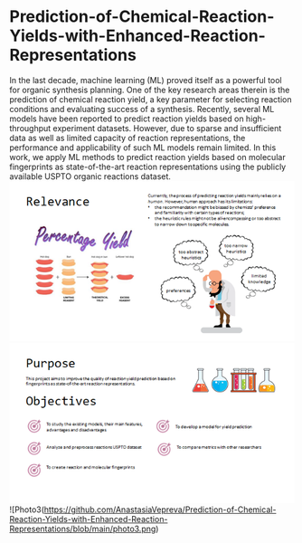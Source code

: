 # Prediction-of-Chemical-Reaction-Yields-with-Enhanced-Reaction-Representations
In the last decade, machine learning (ML) proved itself as a powerful tool for organic synthesis planning. One of the key research areas therein is the prediction of chemical reaction yield, a key parameter for selecting reaction conditions and evaluating success of a synthesis. Recently, several ML models have been reported to predict reaction yields based on high-throughput experiment datasets. However, due to sparse and insufficient data as well as limited capacity of reaction representations, the performance and applicability of such ML models remain limited. In this work, we apply ML methods to predict reaction yields based on molecular fingerprints as state-of-the-art reaction representations using the publicly available USPTO organic reactions dataset.
![Photo1](https://github.com/AnastasiaVepreva/Prediction-of-Chemical-Reaction-Yields-with-Enhanced-Reaction-Representations/blob/main/photo1.png)
![Photo2](https://github.com/AnastasiaVepreva/Prediction-of-Chemical-Reaction-Yields-with-Enhanced-Reaction-Representations/blob/main/photo2.png)
![Photo3(https://github.com/AnastasiaVepreva/Prediction-of-Chemical-Reaction-Yields-with-Enhanced-Reaction-Representations/blob/main/photo3.png)
